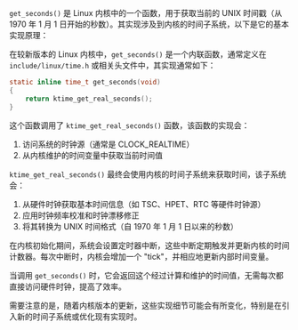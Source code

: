 `get_seconds()` 是 Linux 内核中的一个函数，用于获取当前的 UNIX 时间戳（从 1970 年 1 月 1 日开始的秒数）。其实现涉及到内核的时间子系统，以下是它的基本实现原理：

在较新版本的 Linux 内核中，`get_seconds()` 是一个内联函数，通常定义在 `include/linux/time.h` 或相关头文件中，其实现通常如下：

```c
static inline time_t get_seconds(void)
{
    return ktime_get_real_seconds();
}
```

这个函数调用了 `ktime_get_real_seconds()` 函数，该函数的实现会：

1. 访问系统的时钟源（通常是 CLOCK_REALTIME）
2. 从内核维护的时间变量中获取当前时间值

`ktime_get_real_seconds()` 最终会使用内核的时间子系统来获取时间，该子系统会：

1. 从硬件时钟获取基本时间信息（如 TSC、HPET、RTC 等硬件时钟源）
2. 应用时钟频率校准和时钟漂移修正
3. 将其转换为 UNIX 时间格式（自 1970 年 1 月 1 日以来的秒数）

在内核初始化期间，系统会设置定时器中断，这些中断定期触发并更新内核的时间计数器。每次中断时，内核会增加一个 "tick"，并相应地更新内部时间变量。

当调用 `get_seconds()` 时，它会返回这个经过计算和维护的时间值，无需每次都直接访问硬件时钟，提高了效率。

需要注意的是，随着内核版本的更新，这些实现细节可能会有所变化，特别是在引入新的时间子系统或优化现有实现时。